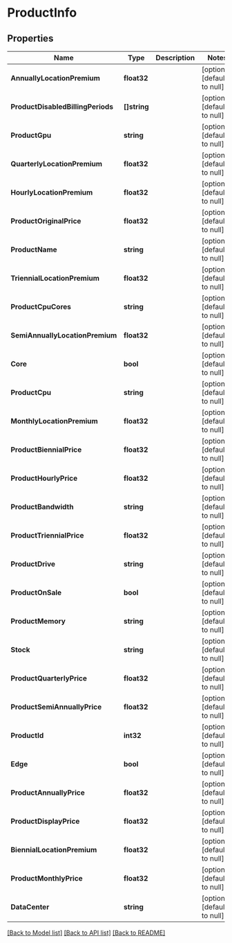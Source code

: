 # ProductInfo

## Properties
Name | Type | Description | Notes
------------ | ------------- | ------------- | -------------
**AnnuallyLocationPremium** | **float32** |  | [optional] [default to null]
**ProductDisabledBillingPeriods** | **[]string** |  | [optional] [default to null]
**ProductGpu** | **string** |  | [optional] [default to null]
**QuarterlyLocationPremium** | **float32** |  | [optional] [default to null]
**HourlyLocationPremium** | **float32** |  | [optional] [default to null]
**ProductOriginalPrice** | **float32** |  | [optional] [default to null]
**ProductName** | **string** |  | [optional] [default to null]
**TriennialLocationPremium** | **float32** |  | [optional] [default to null]
**ProductCpuCores** | **string** |  | [optional] [default to null]
**SemiAnnuallyLocationPremium** | **float32** |  | [optional] [default to null]
**Core** | **bool** |  | [optional] [default to null]
**ProductCpu** | **string** |  | [optional] [default to null]
**MonthlyLocationPremium** | **float32** |  | [optional] [default to null]
**ProductBiennialPrice** | **float32** |  | [optional] [default to null]
**ProductHourlyPrice** | **float32** |  | [optional] [default to null]
**ProductBandwidth** | **string** |  | [optional] [default to null]
**ProductTriennialPrice** | **float32** |  | [optional] [default to null]
**ProductDrive** | **string** |  | [optional] [default to null]
**ProductOnSale** | **bool** |  | [optional] [default to null]
**ProductMemory** | **string** |  | [optional] [default to null]
**Stock** | **string** |  | [optional] [default to null]
**ProductQuarterlyPrice** | **float32** |  | [optional] [default to null]
**ProductSemiAnnuallyPrice** | **float32** |  | [optional] [default to null]
**ProductId** | **int32** |  | [optional] [default to null]
**Edge** | **bool** |  | [optional] [default to null]
**ProductAnnuallyPrice** | **float32** |  | [optional] [default to null]
**ProductDisplayPrice** | **float32** |  | [optional] [default to null]
**BiennialLocationPremium** | **float32** |  | [optional] [default to null]
**ProductMonthlyPrice** | **float32** |  | [optional] [default to null]
**DataCenter** | **string** |  | [optional] [default to null]

[[Back to Model list]](../README.md#documentation-for-models) [[Back to API list]](../README.md#documentation-for-api-endpoints) [[Back to README]](../README.md)


